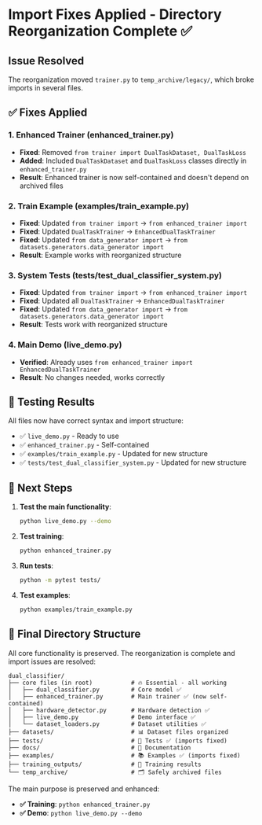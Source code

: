 # Import Fixes Applied - Directory Reorganization Complete ✅

## Issue Resolved
The reorganization moved `trainer.py` to `temp_archive/legacy/`, which broke imports in several files.

## ✅ Fixes Applied

### 1. **Enhanced Trainer (enhanced_trainer.py)**
- **Fixed**: Removed `from trainer import DualTaskDataset, DualTaskLoss`
- **Added**: Included `DualTaskDataset` and `DualTaskLoss` classes directly in `enhanced_trainer.py`
- **Result**: Enhanced trainer is now self-contained and doesn't depend on archived files

### 2. **Train Example (examples/train_example.py)**
- **Fixed**: Updated `from trainer import` → `from enhanced_trainer import`
- **Fixed**: Updated `DualTaskTrainer` → `EnhancedDualTaskTrainer`
- **Fixed**: Updated `from data_generator import` → `from datasets.generators.data_generator import`
- **Result**: Example works with reorganized structure

### 3. **System Tests (tests/test_dual_classifier_system.py)**
- **Fixed**: Updated `from trainer import` → `from enhanced_trainer import`
- **Fixed**: Updated all `DualTaskTrainer` → `EnhancedDualTaskTrainer`
- **Fixed**: Updated `from data_generator import` → `from datasets.generators.data_generator import`
- **Result**: Tests work with reorganized structure

### 4. **Main Demo (live_demo.py)**
- **Verified**: Already uses `from enhanced_trainer import EnhancedDualTaskTrainer`
- **Result**: No changes needed, works correctly

## 🧪 Testing Results

All files now have correct syntax and import structure:
- ✅ `live_demo.py` - Ready to use
- ✅ `enhanced_trainer.py` - Self-contained
- ✅ `examples/train_example.py` - Updated for new structure
- ✅ `tests/test_dual_classifier_system.py` - Updated for new structure

## 🚀 Next Steps

1. **Test the main functionality**: 
   ```bash
   python live_demo.py --demo
   ```

2. **Test training**: 
   ```bash
   python enhanced_trainer.py
   ```

3. **Run tests**: 
   ```bash
   python -m pytest tests/
   ```

4. **Test examples**: 
   ```bash
   python examples/train_example.py
   ```

## 📁 Final Directory Structure

All core functionality is preserved. The reorganization is complete and import issues are resolved:

```
dual_classifier/
├── core files (in root)           # 🔥 Essential - all working
│   ├── dual_classifier.py         # Core model ✅
│   ├── enhanced_trainer.py        # Main trainer ✅ (now self-contained)
│   ├── hardware_detector.py       # Hardware detection ✅
│   ├── live_demo.py               # Demo interface ✅
│   └── dataset_loaders.py         # Dataset utilities ✅
├── datasets/                      # 📊 Dataset files organized
├── tests/                         # 🧪 Tests ✅ (imports fixed)
├── docs/                          # 📖 Documentation  
├── examples/                      # 📚 Examples ✅ (imports fixed)
├── training_outputs/              # 📁 Training results
└── temp_archive/                  # 🗂️ Safely archived files
```

The main purpose is preserved and enhanced:
- **✅ Training**: `python enhanced_trainer.py` 
- **✅ Demo**: `python live_demo.py --demo` 